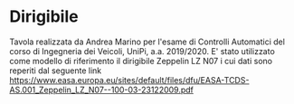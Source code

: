 # Dirigibile
Tavola realizzata da Andrea Marino per l'esame di Controlli Automatici del corso di Ingegneria dei Veicoli, UniPi, a.a. 2019/2020.
E' stato utilizzato come modello di riferimento il dirigibile Zeppelin LZ N07 i cui dati sono reperiti dal seguente link
https://www.easa.europa.eu/sites/default/files/dfu/EASA-TCDS-AS.001_Zeppelin_LZ_N07--100-03-23122009.pdf
